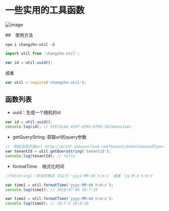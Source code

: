 # 一些实用的工具函数

![image](https://www.travis-ci.org/Joo-fanChang/changzhn-util.svg?branch=master)

##　使用方法
```shell
npm i changzhn-util -S
```


```js
import util from 'changzhn-util';

var id = util.uuid();
```
或者
```js
var util = require('changzhn-util');

```


## 函数列表
- uuid：生成一个随机的id
```js
var id = util.uuid();
console.log(id); // 9f673cb6-459f-4595-bf05-1bfabeec1a6c
```

- getQueryString: 获取url的query参数
```js
//　例如当前页面url http://print.yonyoucloud.com?tenantid=hello&sendType=2
var tenantId = util.getQueryString('tenantid');
console.log(tenantId); // hello
```

- formatTime:　格式化时间
```js
//fm[string]：时间的格式 可以为 'yyyy-MM-dd h:m:s' 或者 'yy-M-d h:m:s'

var time1 = util.formatTime('yyyy-MM-dd h:m:s');
console.log(time1); // 2018-07-06 16:7:10

var time2 = util.formatTime('yyyy-MM-dd h:m:s');
console.log(time2); // 18-7-6 16:8:10
```



